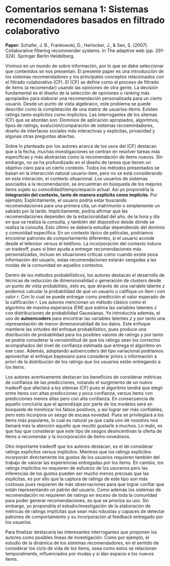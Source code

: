# Comentarios semana 1: Sistemas recomendadores basados en filtrado colaborativo

**Paper:** Schafer, J. B., Frankowski, D., Herlocker, J., & Sen, S. (2007). Collaborative filtering recommender systems. In The adaptive web (pp. 291-324). Springer Berlin Heidelberg.

Vivimos en un mundo de sobre información, por lo que se debe seleccionar que contenidos se nos presentan. El presente paper es una introducción
de los sistemas recomendadores y los principales conceptos relacionados con el filtrado colaborativo (CF). El (CF) se define como
el proceso de filtrado de items (a recomendar) usando las opiniones de otra gente. La decisión fundamental es el diseño de la selección de opiniones o ranking
más apropiados para elaborar una recomendación personalizada para un cierto usuario. Desde un punto de vista algebraico, este problema se puede describir como
la completación de una matriz de usuarios-items. Existen ratings tanto explicitos como implicitos. Las interrogantes de los sitemas (CF) que se abordan son: Dominios de aplicación
apropiados, algoritmos, tipos de ratings, evalución/comparación de sistemas recoemndadores, diseño de interfaces sociales más interactivas y explicitas, privacidad
y algunas otras preguntas abiertas.

Sobre lo planteado por los autores acerca de los usos del (CF) destacan que a la fecha, muchas investigaciones se centran en resolver tareas más específicas y más abstractas
como la recomendación de items nuevos. Sin embargo, no se ha profundizado en el diseño de tareas que tienen un objetivo claro para un cierto contexto. Todos los métodos
presentados se basan en la interacción natural usuario-item, pero no se está considerando en esta interación, el contexto situacional. Los usuarios de sistemas 
asociados a la recomendación, se encuentran en búsqueda de los mejores items sujeto su comodidad/tiempo/espacio actual. Así yo propondría la **integración del contexto,
tanto de manera explícita como implícita**. Por ejemplo; Explícitamente, el usuario podría estar buscando recomendaciones para una primera cita, un matrimonio o
simplemente un sabádo por la tarde. Implícitamente, podría afirmar que las recomendaciones dependen de la estacionalidad del año, de la hora y día en que se realiza
la consulta, y también del dispositivo desde dónde se realiza la consulta. Esto último se debería estudiar dependiendo del dominio y comunidad específica.
En un contexto típico de péliculas, podríamos encontrar patrones de comportamiento diferentes, si el usuario accede desde el televisor versus el teléfono. La  incorporación
del contexto induce un tradeoff, pues si bien ayuda a entregar recomendaciones más personalizadas, incluso en situaciones críticas como cuando existe poca información del usuario,
estas recomendaciones estarán sesgadas a las modas de la comunidad en aquellos contextos.

Dentro de los métodos probabilísticos, los autores destacan el desarrollo de técnicas de reducción de dimensionalidad o generación de clusters desde un punto de vista probabilísto, esto es, que através de una variable latente *z* podemos calcular la probabilidad de que un usuario *u* califique un ítem *i* con valor *r*. Con lo cual se puede entregar como predicción el valor esperado de la calificación *r*. Los autores mencionan un método clásico como el algortimo de maxima esperanza (EM) que estima las variables latentes *z* con distribuciones de probabilidad Gaussianas. Yo introduciría además, el uso de **autoencoders** para encontrar las variables latentes *z* y por tanto una representación de menor dimensionalidad de los datos. Este enfoque mantiene las virtudes del enfoque probabilístico, pues produce una distribución de probabilidad para los posibles valores de ratings y por tanto se podría considerar la verosimilitud de que los ratings sean los correctos acompañados del nivel de confianza estimada que entrega el algoritmo en ese caso. Además, adoptando autoencoders del tipo variacional podríamos aprovechar el enfoque bayesiano para considerar priors o información a priori de la distribución de los ratings que los usuarios están entregando a los ítems. 

Los autores acertivamente destacan los beneficios de considerar métricas de confianza de las predicciones, notando el surgimiento de un nuevo tradeoff que afectará a los sitemas (CF) pues el algoritmo tendrá que elegir entre items con altas predicciones y poca confianza, versus items con predicciones menos altas pero con alta confianza. En consecuencia de aquello concluiría que el aprendizaje por parte de los modelos será en búsqueda de minimizar los falsos positivos, y así lograr ser más confiables, pero esto incorpora un sesgo de escasa novedad. Pues se privilegiará a los items más populares, lo cual es natural ya que cada uno de nosotros nos llamará más la atención aquello que resultó gustarle a muchos. Lo malo, es que hay que considerar que este tipo de sesgos desincentivan la oferta de ítems a recomendar y la incorporación de ítems novedosos.

Otro importante tradeoff que los autores destacan, es el de considerar ratings explícitos versus implícitos. Mientras que los ratings explícitos incorporán directamente los gustos de los usuarios requieren también del trabajo de valorar las experiencias entregadas por los ítems. En cambio, los ratings implícitos no requieren de esfuerzo de los usurarios pero las inferencias de los gustos pueden ser mucho menos precisas que las explícitas, es por ello que la captura de ratings de este tipo son más costosas pues requieren de más observaciones para que lograr confiar que están representando un patrón del usuario. Como además los sistemas de recomendación no requieren de ratings en exceso de toda la comunidad para poder generar recomendaciones, es que se prioriza su uso. Sin embargo, yo propondría el estudio/investigación de la elaboración de métricas de ratings implícitas que sean más robustas y capaces de detectar patrones de comportamiento y su incorporación al feedback entregado por los usuarios.

Para finalizar destacaría las interesantes interrogantes que proponen los autores como posibles líneas de investigación. Como por ejemplo, el estudio de la dinámica de los sistemas recomendadores, en el sentido de considerar los ciclo de vida de los items, osea como estos se relacionan temporalmente, influenciados por modas y si dan espacio a los nuevos items. 
